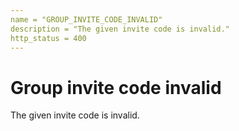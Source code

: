 ```yaml
---
name = "GROUP_INVITE_CODE_INVALID"
description = "The given invite code is invalid."
http_status = 400
---
```


# Group invite code invalid

The given invite code is invalid.
